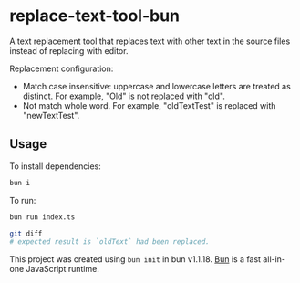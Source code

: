 # replace-text-tool-bun

A text replacement tool that replaces text with other text in the source files instead of replacing with editor.

Replacement configuration:

- Match case insensitive: uppercase and lowercase letters are treated as distinct. For example, "Old" is not replaced with "old".
- Not match whole word. For example, "oldTextTest" is replaced with "newTextTest".

## Usage

To install dependencies:

```bash
bun i
```

To run:

```bash
bun run index.ts

git diff
# expected result is `oldText` had been replaced.
```

This project was created using `bun init` in bun v1.1.18. [Bun](https://bun.sh) is a fast all-in-one JavaScript runtime.
